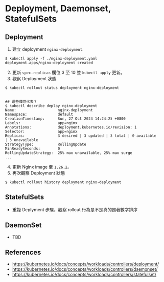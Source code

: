 # Deployment, Daemonset, StatefulSets

## Deployment

1. 建立 deployment `nginx-deployment`.

```
$ kubectl apply -f ./nginx-deployment.yaml
deployment.apps/nginx-deployment created
```

2. 更新 `spec.replicas` 欄位 3 至 10 並 `kubectl apply` 更新。
3. 觀察 Deployment 狀態

```
$ kubectl rollout status deployment nginx-deployment


## 這些欄位代表？
$ kubectl describe deploy nginx-deployment
Name:                   nginx-deployment
Namespace:              default
CreationTimestamp:      Sun, 27 Oct 2024 14:24:25 +0800
Labels:                 app=nginx
Annotations:            deployment.kubernetes.io/revision: 1
Selector:               app=nginx
Replicas:               3 desired | 3 updated | 3 total | 0 available | 3 unavailable
StrategyType:           RollingUpdate
MinReadySeconds:        0
RollingUpdateStrategy:  25% max unavailable, 25% max surge
...
```

4. 更新 Nginx image 至 `1.26.2`。
5. 再次觀察 Deployment 狀態

```
$ kubectl rollout history deployment nginx-deployment
```

## StatefulSets

- 重複 Deplyment 步驟，觀察 rollout 行為是不是真的照著數字排序

## DaemonSet

- TBD

## References

- https://kubernetes.io/docs/concepts/workloads/controllers/deployment/
- https://kubernetes.io/docs/concepts/workloads/controllers/daemonset/
- https://kubernetes.io/docs/concepts/workloads/controllers/statefulset/